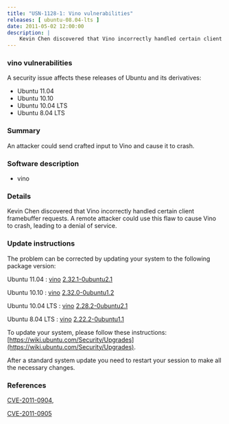 ```yaml
---
title: "USN-1128-1: Vino vulnerabilities"
releases: [ ubuntu-08.04-lts ]
date: 2011-05-02 12:00:00
description: |
    Kevin Chen discovered that Vino incorrectly handled certain client framebuffer requests. A remote attacker could use this flaw to cause Vino to crash, leading to a denial of service. 
--- 
```

 
### vino vulnerabilities

A security issue affects these releases of Ubuntu and its derivatives:

* Ubuntu 11.04
* Ubuntu 10.10
* Ubuntu 10.04 LTS
* Ubuntu 8.04 LTS

### Summary

An attacker could send crafted input to Vino and cause it to crash. 

### Software description

* vino 

### Details

Kevin Chen discovered that Vino incorrectly handled certain client framebuffer requests. A remote attacker could use this flaw to cause Vino to crash, leading to a denial of service. 

### Update instructions

The problem can be corrected by updating your system to the following package version:

Ubuntu 11.04
 : [vino](https://launchpad.net/ubuntu/+source/vino) <span> [2.32.1-0ubuntu2.1](https://launchpad.net/ubuntu/+source/vino/2.32.1-0ubuntu2.1) </span> 

Ubuntu 10.10
 : [vino](https://launchpad.net/ubuntu/+source/vino) <span> [2.32.0-0ubuntu1.2](https://launchpad.net/ubuntu/+source/vino/2.32.0-0ubuntu1.2) </span> 

Ubuntu 10.04 LTS
 : [vino](https://launchpad.net/ubuntu/+source/vino) <span> [2.28.2-0ubuntu2.1](https://launchpad.net/ubuntu/+source/vino/2.28.2-0ubuntu2.1) </span> 

Ubuntu 8.04 LTS
 : [vino](https://launchpad.net/ubuntu/+source/vino) <span> [2.22.2-0ubuntu1.1](https://launchpad.net/ubuntu/+source/vino/2.22.2-0ubuntu1.1) </span> 

To update your system, please follow these instructions: [https://wiki.ubuntu.com/Security/Upgrades](https://wiki.ubuntu.com/Security/Upgrades).

After a standard system update you need to restart your session to make all the necessary changes. 

### References

 [CVE-2011-0904](http://people.ubuntu.com/~ubuntu-security/cve/CVE-2011-0904), 

 [CVE-2011-0905](http://people.ubuntu.com/~ubuntu-security/cve/CVE-2011-0905)
 
